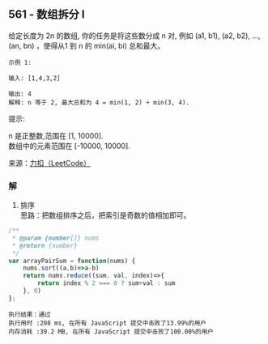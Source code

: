 ## 561 - 数组拆分 I
给定长度为 2n 的数组, 你的任务是将这些数分成 n 对, 例如 (a1, b1), (a2, b2), ..., (an, bn) ，使得从1 到 n 的 min(ai, bi) 总和最大。
```
示例 1:

输入: [1,4,3,2]

输出: 4
解释: n 等于 2, 最大总和为 4 = min(1, 2) + min(3, 4).
```
提示:

n 是正整数,范围在 [1, 10000].  
数组中的元素范围在 [-10000, 10000].

来源：[力扣（LeetCode）](https://leetcode-cn.com/problems/array-partition-i)

### 解
1. 排序  
思路：把数组排序之后，把索引是奇数的值相加即可。
```js
/**
 * @param {number[]} nums
 * @return {number}
 */
var arrayPairSum = function(nums) {
    nums.sort((a,b)=>a-b)
    return nums.reduce((sum, val, index)=>{
        return index % 2 === 0 ? sum+val : sum
    }, 0)
};
```
```
执行结果：通过
执行用时 :208 ms, 在所有 JavaScript 提交中击败了13.99%的用户
内存消耗 :39.2 MB, 在所有 JavaScript 提交中击败了100.00%的用户
```

